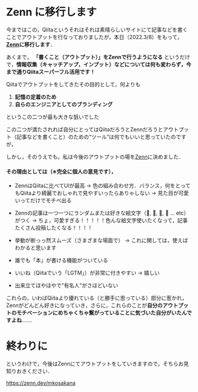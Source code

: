 <!--
title:   Zenn に移行します の話
tags:    Qiita,Zenn
id:      d76c8e6fe7e810d57bd4
private: false
-->
# Zenn に移行します
今まではこの，Qiitaというそれはそれは素晴らしいサイトにて記事などを書くことでアウトプットを行なっておりましたが，本日（2022.3/8）をもって，**[Zenn](https://zenn.dev)に移行します**．

あくまで，
**「書くこと（アウトプット）」をZennで行うようになる**
というだけで，**情報収集（キャッチアップ，インプット）などについては何も変わらず，今まで通りQiitaスーパーフル活用です！**

Qiitaでアウトプットをしてきたその目的として，何よりも
 1. **記憶の定着のため**
 2. **自らのエンジニアとしてのブランディング**

というこの二つが最も大きな狙いでした

この二つが満たされれば自分にとってはQiitaだろうとZennだろうとアウトプット（記事などを書くこと）のための”ツール”は何でもいいと思っていたのですが，

しかし，そのうえでも，私は今後のアウトプットの場を[Zenn](https://zenn.dev)に決めました．


#### その理由としては（※完全に個人の意見です），
 - ZennはQiitaに比べてUIが最高
→ 色の組み合わせ方．バランス，何をとってもQiitaより綺麗でおしゃれで見やすいったらありゃしない
→ 見た目が可愛いってだけでモチベ出る

 - Zennの記事は一つ一つにランダムまたは好きな絵文字（🐨, 🍻, 🍘, 📕 ... etc）がつく
→ ちょ，可愛すぎる！！！！！色んな絵文字使いたくなって，記事たくさん投稿したくなる！！！！

 - 挙動が断っっ然スムーズ（さまざまな場面で）
→ これに関しては，使えばわかると思います

 - 誰でも「本」が書ける機能がついている
 - いいね（Qiitaでいう「LGTM」）が非常に付きやすい
→ 嬉しい

 - 出来立てほやほやで"有名人"がさほどいない


これらの，いわばQiitaより優れている（と勝手に思っている）部分に惹かれ，Zennがどんどん好きになっていき，さらに，これらのことが**自分のアウトプットのモチベーションにめちゃくちゃ繋がっていることに気づいた自分がいたんですよね**.......


# 終わりに
というわけで，今後はZennにてアウトプットをしていきますので，そちらお見知りおきください．

https://zenn.dev/mkosakana